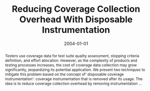 ---
title: "Reducing Coverage Collection Overhead With Disposable Instrumentation"
abstract: "Testers use coverage data for test suite quality assessment, stopping criteria definition, and effort allocation. However, as the complexity of products and testing processes increases, the cost of coverage data collection may grow significantly, jeopardizing its potential application. We present two techniques to mitigate this problem based on the concept of' disposable coverage instrumentation': coverage instrumentation that is removed after its usage. The idea is to reduce coverage collection overhead by removing instrumentation …"
date: 2004-01-01
venue: "15th International Symposium on Software Reliability Engineering (ISSRE 2004), 2-5 November 2004, Saint-Malo, Bretagne, France"
paperurl: https://ieeexplore.ieee.org/abstract/document/1383121/
authors: "Kalyan-Ram Chilakamarri and Sebastian G. Elbaum"
awards: ""
---